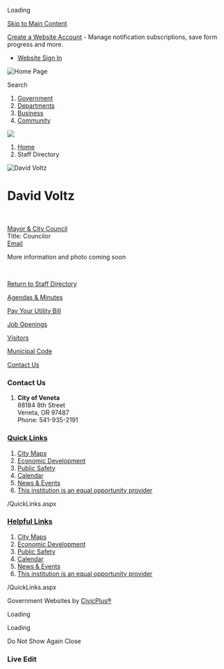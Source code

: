 Loading

[Skip to Main Content](https://www.venetaoregon.gov/directory.aspx?eid=12%2F)

[Create a Website Account](https://www.venetaoregon.gov/MyAccount/ProfileCreate) - Manage notification subscriptions, save form progress and more.   

- [Website Sign In](https://www.venetaoregon.gov/MyAccount)

![Home Page](https://www.venetaoregon.gov/ImageRepository/Document?documentID=67)

Search

1. [Government](https://www.venetaoregon.gov/27/Government)
2. [Departments](https://www.venetaoregon.gov/101/Departments)
3. [Business](https://www.venetaoregon.gov/35/Business)
4. [Community](https://www.venetaoregon.gov/31/Community)

<!--THE END-->

![](https://www.venetaoregon.gov/ImageRepository/Document?documentID=63)

1. [Home](https://www.venetaoregon.gov)
2. Staff Directory

![David Voltz](https://www.venetaoregon.gov/ImageRepository/Document?documentID=1336 "David Voltz")

# David Voltz

 

[Mayor &amp; City Council](https://www.venetaoregon.gov/Directory.aspx?DID=10)  
Title: Councilor  
[Email](mailto:dvoltz@venetaoregon.gov)

More information and photo coming soon

 

[Return to Staff Directory](https://www.venetaoregon.gov/Directory.aspx)

[Agendas &amp; Minutes](https://www.venetaoregon.gov/agendacenter)

[Pay Your Utility Bill](https://www.xpressbillpay.com)

[Job Openings](https://www.venetaoregon.gov/jobs)

[Visitors](https://www.venetaoregon.gov/233/Tourism-Visitor-Information)

[Municipal Code](https://www.codepublishing.com/OR/Veneta)

[Contact Us](https://www.venetaoregon.gov/directory)

### Contact Us

1. **City of Veneta**  
   88184 8th Street  
   Veneta, OR 97487  
   Phone: 541-935-2191

### [Quick Links](https://www.venetaoregon.gov/QuickLinks.aspx?CID=15)

1. [City Maps](https://www.venetaoregon.gov/197/Maps)
2. [Economic Development](https://www.venetaoregon.gov/201/Economic-Development)
3. [Public Safety](https://www.venetaoregon.gov/222/Public-Safety)
4. [Calendar](https://www.venetaoregon.gov/Calendar.aspx)
5. [News &amp; Events](https://www.venetaoregon.gov/CivicAlerts.aspx)
6. [This institution is an equal opportunity provider](https://www.nifa.usda.gov/justice-all-poster)

/QuickLinks.aspx

### [Helpful Links](https://www.venetaoregon.gov/QuickLinks.aspx?CID=15)

1. [City Maps](https://www.venetaoregon.gov/197/Maps)
2. [Economic Development](https://www.venetaoregon.gov/201/Economic-Development)
3. [Public Safety](https://www.venetaoregon.gov/222/Public-Safety)
4. [Calendar](https://www.venetaoregon.gov/Calendar.aspx)
5. [News &amp; Events](https://www.venetaoregon.gov/CivicAlerts.aspx)
6. [This institution is an equal opportunity provider](https://www.nifa.usda.gov/justice-all-poster)

/QuickLinks.aspx

Government Websites by [CivicPlus®](https://connect.civicplus.com/referral)

Loading

Loading

Do Not Show Again Close

### Live Edit